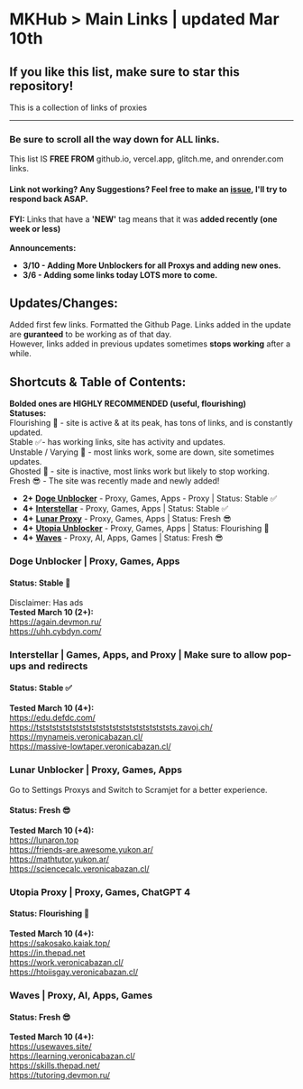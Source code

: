 # MKHub > Main Links | updated Mar 10th
## If you like this list, make sure to star this repository!
This is a collection of links of proxies

---

### Be sure to scroll all the way down for ALL links. 
This list IS **FREE FROM** github.io, vercel.app, glitch.me, and onrender.com links. <br>
 <!--
  Proxy: used for accessing websites that were blocked, searching anything up on Google, unrestricted and untrackable. <br>
 -->

  #### Link not working? Any Suggestions? Feel free to make an [issue](https://github.com/Mikhail110/Unblockers-LS/issues), I'll try to respond back ASAP. <br>
**FYI:** Links that have a **'NEW'** tag means that it was **added recently (one week or less)**
<br> <br>
**Announcements:**
- **3/10 - Adding More Unblockers for all Proxys and adding new ones.**
- **3/6 - Adding some links today LOTS more to come.**

## Updates/Changes:
Added first few links.
Formatted the Github Page.
Links added in the update are **guranteed** to be working as of that day. <br>
However, links added in previous updates sometimes **stops working** after a while. <br>

## Shortcuts & Table of Contents:
**Bolded ones are HIGHLY RECOMMENDED (useful, flourishing)** <br>
**Statuses:** <br>
Flourishing :100: - site is active & at its peak, has tons of links, and is constantly updated.  <br>
Stable :white_check_mark:- has working links, site has activity and updates. <br>
Unstable / Varying :grimacing: - most links work, some are down, site sometimes updates. <br>
Ghosted :no_entry_sign: - site is inactive, most links work but likely to stop working.  <br>
Fresh :sunglasses: - The site was recently made and newly added! <br>

- **2+** [**Doge Unblocker**](#doge-unblocker--proxy-games-apps) - Proxy, Games, Apps -  Proxy | Status: Stable :white_check_mark:
- **4+** [**Interstellar**](#interstellar--games-apps-and-proxy--make-sure-to-allow-pop-ups-and-redirects) - Proxy, Games, Apps | Status: Stable :white_check_mark:
- **4+** [**Lunar Proxy**](#lunar-unblocker--proxy-games-apps) - Proxy, Games, Apps | Status:   Fresh  :sunglasses:
- **4+** [**Utopia Unblocker**](#utopia-proxy--proxy-games-chatgpt-4) - Proxy, Games, Apps | Status:   Flourishing  :100:
- **4+** [**Waves**](#waves--proxy-ai-apps-games) - Proxy, AI, Apps, Games | Status: Fresh :sunglasses:

  

### Doge Unblocker | Proxy, Games, Apps
#### Status: Stable :100: 
Disclaimer: Has ads <br>
**Tested March 10 (2+):** <br>
https://again.devmon.ru/           <br>
https://uhh.cybdyn.com/               <br>

### Interstellar | Games, Apps, and Proxy | Make sure to allow pop-ups and redirects
#### Status: Stable :white_check_mark:
**Tested March 10 (4+):** <br>
https://edu.defdc.com/  <br>
https://tststststststststststststststststststststs.zavoj.ch/    <br>
https://mynameis.veronicabazan.cl/     <br>
https://massive-lowtaper.veronicabazan.cl/ <br>

### Lunar Unblocker | Proxy, Games, Apps
Go to Settings Proxys and Switch to Scramjet for a better experience.
#### Status:   Fresh :sunglasses:
**Tested March 10 (+4):** <br>
https://lunaron.top <br>
https://friends-are.awesome.yukon.ar/ <br>
https://mathtutor.yukon.ar/ <br>
https://sciencecalc.veronicabazan.cl/ <br>

### Utopia Proxy | Proxy, Games, ChatGPT 4
#### Status: Flourishing :100:
**Tested March 10 (4+):** <br>
https://sakosako.kaiak.top/ <br>
https://in.thepad.net    <br>
https://work.veronicabazan.cl/ <br>
https://htoiisgay.veronicabazan.cl/ <br>

### Waves | Proxy, AI, Apps, Games
#### Status: Fresh :sunglasses:
**Tested March 10 (4+):** <br>
https://usewaves.site/ <br>
https://learning.veronicabazan.cl/ <br> 
https://skills.thepad.net/ <br>
https://tutoring.devmon.ru/ <br>







